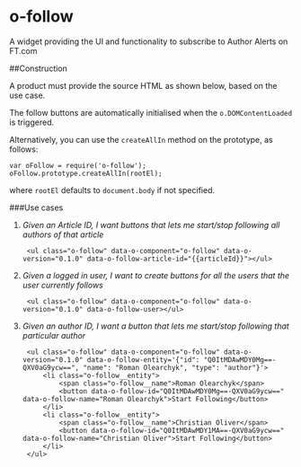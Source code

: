 o-follow
========

A widget providing the UI and functionality to subscribe to Author Alerts on FT.com

##Construction

A product must provide the source HTML as shown below, based on the use case. 

The follow buttons are automatically initialised when the `o.DOMContentLoaded` is triggered.

Alternatively, you can use the `createAllIn` method on the prototype, as follows:

	var oFollow = require('o-follow');
	oFollow.prototype.createAllIn(rootEl);

where `rootEl` defaults to `document.body` if not specified.
	
###Use cases
1. *Given an Article ID, I want buttons that lets me start/stop following all authors of that article*

		<ul class="o-follow" data-o-component="o-follow" data-o-version="0.1.0" data-o-follow-article-id="{{articleId}}"></ul>
		
2. *Given a logged in user, I want to create buttons for all the users that the user currently follows*

		<ul class="o-follow" data-o-component="o-follow" data-o-version="0.1.0" data-o-follow-user></ul>
	
3. *Given an author ID, I want a button that lets me start/stop following that particular author*

		<ul class="o-follow" data-o-component="o-follow" data-o-version="0.1.0" data-o-follow-entity='{"id": "Q0ItMDAwMDY0Mg==-QXV0aG9ycw==", "name": "Roman Olearchyk", "type": "author"}'>
			<li class="o-follow__entity">
				<span class="o-follow__name">Roman Olearchyk</span>
				<button data-o-follow-id="Q0ItMDAwMDY0Mg==-QXV0aG9ycw==" data-o-follow-name="Roman Olearchyk">Start Following</button>
			</li>
			<li class="o-follow__entity">
				<span class="o-follow__name">Christian Oliver</span>
				<button data-o-follow-id="Q0ItMDAwMDY1MA==-QXV0aG9ycw==" data-o-follow-name="Christian Oliver">Start Following</button>
			</li>
		</ul>
